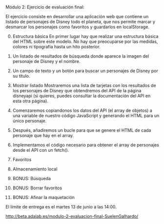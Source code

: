Módulo 2: Ejercicio de evaluación final:



El ejercicio consiste en desarrollar una aplicación web que contiene un listado de personajes de Disney todo el
planeta, que nos permite marcar y desmarcar los personajes como favoritos y guardarlos en localStorage.


0. Estructura básica
En primer lugar hay que realizar una estructura básica del HTML sobre este modelo. No hay que preocuparse
por las medidas, colores ni tipografía hasta un hito posterior.

1. Un listado de resultados de búsqueda donde aparece la imagen del personaje de Disney y el nombre.
2. Un campo de texto y un botón para buscar un personajes de Disney por su título.
2. Mostrar listado
Mostraremos una lista de tarjetas con los resultados de los personajes de Disney que obtendremos del API de
la página disneyapi (si quieres, puedes consultar la documentación del API en esta otra página).

1. Comenzaremos copiandonos los datos del API (el array de objetos) a una variable de nuestro código
JavaScript y generando el HTML para un único personaje.
2. Después, añadiremos un bucle para que se genere el HTML de cada personaje que hay en el array.
3. Implementamos el código necesario para obtener el array de personajes desde el API con un fetch().

3. Favoritos

4. Almacenamiento local

5. BONUS: Búsqueda

6. BONUS: Borrar favoritos

7. BONUS: Afinar la maquetación

El límite de entrega es el martes 13 de junio a las 14:00.

http://beta.adalab.es/modulo-2-evaluacion-final-SuelenGalhardo/